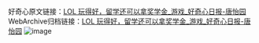 好奇心原文链接：[LOL 玩得好，留学还可以拿奖学金_游戏_好奇心日报-唐怡园](https://www.qdaily.com/articles/5054.html)
WebArchive归档链接：[LOL 玩得好，留学还可以拿奖学金_游戏_好奇心日报-唐怡园](http://web.archive.org/web/20190623163749/https://www.qdaily.com/articles/5054.html)
![image](http://ww3.sinaimg.cn/large/007d5XDply1g3wct0gfxuj30u03ez4qp)